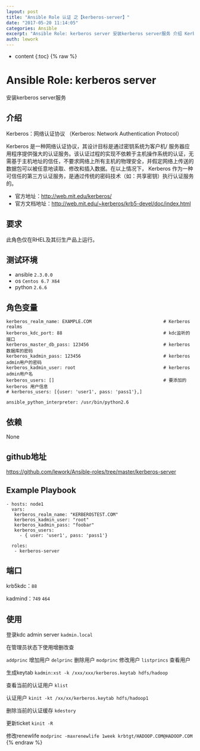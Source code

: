 ```yaml
---
layout: post
title: "Ansible Role 认证 之【kerberos-server】"
date: "2017-05-20 11:14:05"
categories: Ansible
excerpt: "Ansible Role: kerberos server 安装kerberos server服务 介绍 Kerberos：网络认证协议（Ker..."
auth: lework
---
```

* content
{:toc}
{% raw %}

# Ansible Role: kerberos server

安装kerberos server服务

## 介绍
Kerberos：网络认证协议
（Kerberos: Network Authentication Protocol）

Kerberos 是一种网络认证协议，其设计目标是通过密钥系统为客户机/ 服务器应用程序提供强大的认证服务。该认证过程的实现不依赖于主机操作系统的认证，无需基于主机地址的信任，不要求网络上所有主机的物理安全，并假定网络上传送的数据包可以被任意地读取、修改和插入数据。在以上情况下， Kerberos 作为一种可信任的第三方认证服务，是通过传统的密码技术（如：共享密钥）执行认证服务的。

- 官方地址：http://web.mit.edu/kerberos/
- 官方文档地址：http://web.mit.edu/~kerberos/krb5-devel/doc/index.html

## 要求

此角色仅在RHEL及其衍生产品上运行。

## 测试环境

- ansible `2.3.0.0`
- os `Centos 6.7 X64`
- python `2.6.6`

## 角色变量
	kerberos_realm_name: EXAMPLE.COM                           # Kerberos realms
	kerberos_kdc_port: 88                                      # kdc监听的端口
	kerberos_master_db_pass: 123456                            # kerberos 数据库的密码
	kerberos_kadmin_pass: 123456                               # kerberos admin用户的密码
	kerberos_kadmin_user: root                                 # kerberos admin用户名
	kerberos_users: []										   # 要添加的 kerberos 用户信息
	# kerberos_users: [{user: 'user1', pass: 'pass1'},]
	
	ansible_python_interpreter: /usr/bin/python2.6

## 依赖
None

## github地址
https://github.com/lework/Ansible-roles/tree/master/kerberos-server

## Example Playbook

	- hosts: node1
	  vars:
	   kerberos_realm_name: "KERBEROSTEST.COM"
	   kerberos_kadmin_user: "root"
	   kerberos_kadmin_pass: "foobar"
	   kerberos_users:
		 - { user: 'user1', pass: 'pass1'}
	   
	  roles:
	   - kerberos-server



## 端口

krb5kdc：`88`

kadmind：`749` `464`
		
## 使用

登录kdc admin server
`kadmin.local`

在管理员状态下使用增删改查

`addprinc`  增加用户
`delprinc`  删除用户
`modprinc`  修改用户
`listprincs`  查看用户

生成keytab
`kadmin:xst -k /xxx/xxx/kerberos.keytab hdfs/hadoop`

查看当前的认证用户
`klist`

认证用户
`kinit -kt /xx/xx/kerberos.keytab hdfs/hadoop1`

删除当前的认证缓存
`kdestory`

更新ticket
`kinit -R`

修改renewlife
`modprinc -maxrenewlife 1week krbtgt/HADOOP.COM@HADOOP.COM`
{% endraw %}
